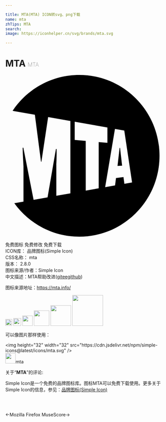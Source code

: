 ```yaml
---

title: MTA(MTA) ICON转svg、png下载
name: mta
zhTips: MTA
search: 
image: https://iconhelper.cn/svg/brands/mta.svg

---
```


# MTA  <small style="font-size: 60%;font-weight: 100">MTA</small>

<div id="svg" class="svg-wrap">
<svg role="img" viewBox="0 0 24 24" xmlns="http://www.w3.org/2000/svg"><title>MTA icon</title><path d="M15.171 10.07l-1.293-.109v6.861l-1.926.34-.004-7.371-1.637-.145V6.944l4.86.85zm3.668 5.884l-1.142.198-.134-1-1.113.145-.14 1.1-1.473.26 1.458-8.651 1.385.24zm-1.48-2.492l-.305-2.642h-.068l-.31 2.682zM10.991 24c6.59 0 11.932-5.373 11.932-12 0-6.628-5.342-12-11.932-12C6.86 0 3.22 2.112 1.077 5.323l3.307.583.91 6.965c.003-.012.066-.004.066-.004l.998-6.615 3.309.58v10.735l-2.089.367V13.32s.078-1.987.032-2.327c0 0-.09.002-.092-.005l-1.246 7.18-2.075.366L2.672 10.8l-.092-.007c-.032.28.112 2.707.112 2.707v5.298l-1.364.24C3.498 22.044 7.016 24 10.991 24z"/></svg>
</div>
<detail full-name='mta'></detail>

<div class="detail-page">
<p>
<span><span class="badge-success badge">免费图标</span> <span class="badge-success badge">免费修改</span>  <span class="badge-success badge">免费下载</span> </span>
<br/>
<span>
ICON库：
<span class="badge-secondary badge">品牌图标(Simple Icon)</span> 
</span>
<br/>
<span>
CSS名称：
<span class="badge-secondary badge">mta</span> 
</span>

<br/>
<span>
版本：
<span class="badge-secondary badge">2.8.0</span> 
</span>
<br/>
<span>图标来源/作者：<span class="badge-light badge">Simple Icon</span></span> 
<br/>
<span class="zh-detail">中文描述：<span class="badge-primary badge">MTA</span><span class="help-link"><span>帮助改进</span>(<a href="https://gitee.com/liuwave/icon-helper/edit/master/json/brands/mta.json" target="_blank" rel="noopener noreferrer">gitee</a><a href="https://github.com/liuwave/icon-helper/edit/master/json/brands/mta.json" target="_blank" rel="noopener noreferrer">github</a></span>)</span><br/>
</p>
</div><div class="description description alert alert-light"><p>图标来源地址：<a href="https://mta.info/" target="_blank" rel="noopener noreferrer">https://mta.info/</a></p></div>
<div class="alert alert-dark">
<img height="21" width="21" src="https://cdn.jsdelivr.net/npm/simple-icons@latest/icons/mta.svg" />
<img height="24" width="24" src="https://cdn.jsdelivr.net/npm/simple-icons@latest/icons/mta.svg" />
<img height="32" width="32" src="https://cdn.jsdelivr.net/npm/simple-icons@latest/icons/mta.svg" />
<img height="48" width="48" src="https://cdn.jsdelivr.net/npm/simple-icons@latest/icons/mta.svg" />
<img height="64" width="64" src="https://cdn.jsdelivr.net/npm/simple-icons@latest/icons/mta.svg" />
<img height="96" width="96" src="https://cdn.jsdelivr.net/npm/simple-icons@latest/icons/mta.svg" />

</div>
<div>
  <p>可以像图片那样使用：    
  </p>
  <div class="alert alert-primary" style="font-size: 14px">
    &lt;img height="32" width="32" src="https://cdn.jsdelivr.net/npm/simple-icons@latest/icons/mta.svg" /&gt;
    <copy-btn content='<img height="32" width="32" src="https://cdn.jsdelivr.net/npm/simple-icons@latest/icons/mta.svg" />'></copy-btn>
  </div>
  <div class="alert alert-secondary">
    <img height="32" width="32" src="https://cdn.jsdelivr.net/npm/simple-icons@latest/icons/mta.svg" />mta
    <copy-btn content="mta" btn-title="复制图标名称"></copy-btn>
  </div>
</div>
<div class="icon-detail__container">
<p>关于“<b>MTA</b>”的评论:</p>
</div>
<Vssue title="关于“MTA”的评论" />
<div><p>Simple Icon是一个免费的品牌图标库。图标MTA可以免费下载使用。更多关于  Simple Icon的信息，参见：<a target="_blank" href="https://iconhelper.cn/brands.html">品牌图标(Simple Icon)</a>
</p></div>


<div style="padding:2rem 0 " class="page-nav"><p class="inner"><span class="prev">←<router-link to="/icon/mozilla-firefox.html">Mozilla Firefox</router-link></span> <span class="next"><router-link to="/icon/musescore.html">MuseScore</router-link>→</span></p></div>
